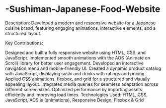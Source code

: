 # -Sushiman-Japanese-Food-Website
Description: Developed a modern and responsive website for a Japanese cuisine brand, featuring engaging animations, interactive elements, and a structured layout.

Key Contributions:

Designed and built a fully responsive website using HTML, CSS, and JavaScript.
Implemented smooth animations with the AOS (Animate on Scroll) library for better user engagement.
Developed an interactive navigation menu and mobile-friendly UI.
Created a dynamic product catalog with JavaScript, displaying sushi and drinks with ratings and pricing.
Applied CSS animations, flexbox, and grid for a structured and visually appealing layout.
Integrated media queries for seamless adaptation across different screen sizes.
Optimized performance by importing assets efficiently and improving load times.
Technologies Used: HTML, CSS, JavaScript, AOS.js (animations), Responsive Design, Flexbox & Grid
